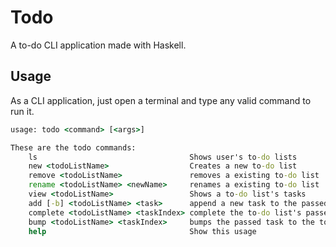 # Todo

A to-do CLI application made with Haskell.

## Usage

As a CLI application, just open a terminal and type any valid command to run it.

``` cmd
usage: todo <command> [<args>]

These are the todo commands:
    ls                                  Shows user's to-do lists
    new <todoListName>                  Creates a new to-do list
    remove <todoListName>               removes a existing to-do list
    rename <todoListName> <newName>     renames a existing to-do list
    view <todoListName>                 Shows a to-do list's tasks
    add [-b] <todoListName> <task>      append a new task to the passed to-do list or prepend it if [-b] is setted.
    complete <todoListName> <taskIndex> complete the to-do list's passed task number
    bump <todoListName> <taskIndex>     bumps the passed task to the top of the to-do list
    help                                Show this usage
```
